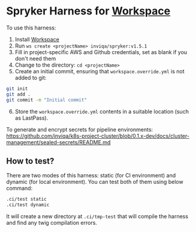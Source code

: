 # Spryker Harness for [Workspace]

To use this harness:

1. Install [Workspace]
2. Run `ws create <projectName> inviqa/spryker:v1.5.1`
3. Fill in project-specific AWS and Github credentials, set as blank if you don't need them
4. Change to the <projectName> directory: `cd <projectName>`
5. Create an initial commit, ensuring that `workspace.override.yml` is not added to git:
```bash
git init
git add .
git commit -m "Initial commit"
```
6. Store the `workspace.override.yml` contents in a suitable location (such as LastPass).

To generate and encrypt secrets for pipeline environments: 
https://github.com/inviqa/k8s-project-cluster/blob/0.1.x-dev/docs/cluster-management/sealed-secrets/README.md

[Workspace]: https://github.com/my127/workspace

## How to test?
There are two modes of this harness: static (for CI environment) and dynamic (for local environment).
You can test both of them using below command:
```sh
.ci/test static
.ci/test dynamic
```
It will create a new directory at `.ci/tmp-test` that will compile the harness and find any twig compilation errors.
